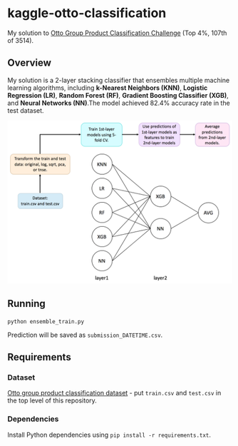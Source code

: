 # kaggle-otto-classification
My solution to [Otto Group Product Classification Challenge](https://www.kaggle.com/c/otto-group-product-classification-challenge) (Top 4%, 107th of 3514).

## Overview

My solution is a 2-layer stacking classifier that ensembles multiple machine learning algorithms, including **k-Nearest Neighbors (KNN)**, **Logistic Regression (LR)**, **Random Forest (RF)**, **Gradient Boosting Classifier (XGB)**, and **Neural
Networks (NN)**.The model achieved 82.4% accuracy rate in the test dataset.
<br>

<img src="images/solution_diagram.png" width="600">

## Running
`python ensemble_train.py`

Prediction will be saved as `submission_DATETIME.csv`.
## Requirements
### Dataset
[Otto group product classification dataset](https://www.kaggle.com/c/otto-group-product-classification-challenge/data) - put `train.csv` and `test.csv` in the top level of this repository.
### Dependencies
Install Python dependencies using `pip install -r requirements.txt`.